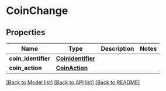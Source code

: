# CoinChange

## Properties
Name | Type | Description | Notes
------------ | ------------- | ------------- | -------------
**coin_identifier** | [**CoinIdentifier**](CoinIdentifier.md) |  | 
**coin_action** | [**CoinAction**](CoinAction.md) |  | 

[[Back to Model list]](../README.md#documentation-for-models) [[Back to API list]](../README.md#documentation-for-api-endpoints) [[Back to README]](../README.md)

